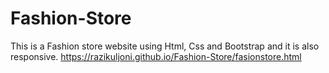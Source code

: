 # Fashion-Store
This is a Fashion store website using Html, Css and Bootstrap and it is also responsive.
https://razikuljoni.github.io/Fashion-Store/fasionstore.html

